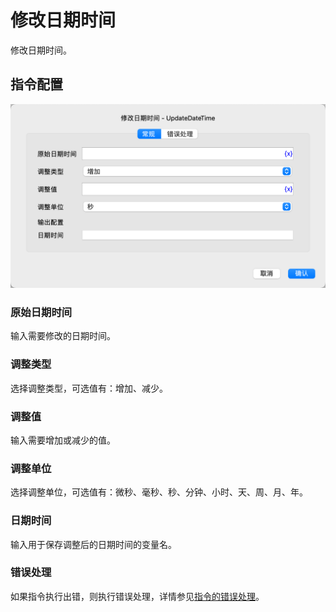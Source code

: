 # 修改日期时间

修改日期时间。

## 指令配置

![修改日期时间常规配置对话框](update_date_time_general_config.png)

### 原始日期时间

输入需要修改的日期时间。

### 调整类型

选择调整类型，可选值有：增加、减少。

### 调整值

输入需要增加或减少的值。

### 调整单位

选择调整单位，可选值有：微秒、毫秒、秒、分钟、小时、天、周、月、年。

### 日期时间

输入用于保存调整后的日期时间的变量名。

### 错误处理

如果指令执行出错，则执行错误处理，详情参见[指令的错误处理](../../../manual/error_handling.md)。
